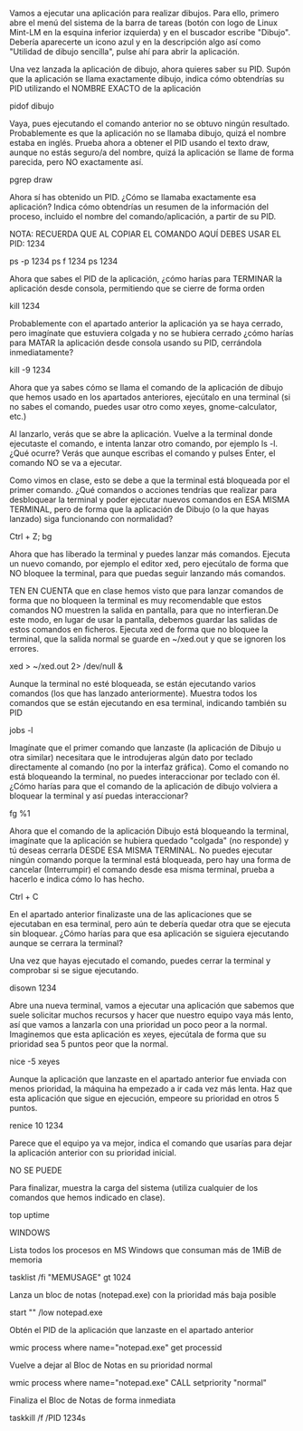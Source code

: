 Vamos a ejecutar una aplicación para realizar dibujos. Para ello, primero abre el menú del sistema de la barra de tareas (botón con logo de Linux Mint-LM en la esquina inferior izquierda) y en el buscador escribe "Dibujo". Debería aparecerte un icono azul y en la descripción algo así como "Utilidad de dibujo sencilla", pulse ahí para abrir la aplicación.

Una vez lanzada la aplicación de dibujo, ahora quieres saber su PID. Supón que la aplicación se llama exactamente dibujo, indica cómo obtendrías su PID utilizando el NOMBRE EXACTO de la aplicación 

pidof dibujo

Vaya, pues ejecutando el comando anterior no se obtuvo ningún resultado. Probablemente es que la aplicación no se llamaba dibujo, quizá el nombre estaba en inglés. Prueba ahora a obtener el PID usando el texto draw, aunque no estás seguro/a del nombre, quizá la aplicación se llame de forma parecida, pero NO exactamente así.  

pgrep draw

Ahora sí has obtenido un PID. ¿Cómo se llamaba exactamente esa aplicación? Indica cómo obtendrías un resumen de la información del proceso, incluido el nombre del comando/aplicación, a partir de su PID.

NOTA: RECUERDA QUE AL COPIAR EL COMANDO AQUÍ DEBES USAR EL PID: 1234

ps -p 1234
ps f 1234
ps 1234

Ahora que sabes el PID de la aplicación, ¿cómo harías para TERMINAR la aplicación desde consola, permitiendo que se cierre de forma orden

kill 1234

Probablemente con el apartado anterior la aplicación ya se haya cerrado, pero imagínate que estuviera colgada y no se hubiera cerrado ¿cómo harías para MATAR la aplicación desde consola usando su PID, cerrándola inmediatamente? 

kill -9 1234

Ahora que ya sabes cómo se llama el comando de la aplicación de dibujo que hemos usado en los apartados anteriores, ejecútalo en una terminal (si no sabes el comando, puedes usar otro como xeyes, gnome-calculator, etc.)

Al lanzarlo, verás que se abre la aplicación. Vuelve a la terminal donde ejecutaste el comando, e intenta lanzar otro comando, por ejemplo ls -l. ¿Qué ocurre? Verás que aunque escribas el comando y pulses Enter, el comando NO se va a ejecutar.

Como vimos en clase, esto se debe a que la terminal está bloqueada por el primer comando. ¿Qué comandos o acciones tendrías que realizar para desbloquear la terminal y poder ejecutar nuevos comandos en ESA MISMA TERMINAL, pero de forma que la aplicación de Dibujo (o la que hayas lanzado) siga funcionando con normalidad?

Ctrl + Z; bg

Ahora que has liberado la terminal y puedes lanzar más comandos. Ejecuta un nuevo comando, por ejemplo el editor xed, pero ejecútalo de forma que NO bloquee la terminal, para que puedas seguir lanzando más comandos.

TEN EN CUENTA que en clase hemos visto que para lanzar comandos de forma que no bloqueen la terminal es muy recomendable que estos comandos NO muestren la salida en pantalla, para que no interfieran.De este modo, en lugar de usar la pantalla, debemos guardar las salidas de estos comandos en ficheros. Ejecuta xed de forma que no bloquee la terminal, que la salida normal se guarde en ~/xed.out y que se ignoren los errores.

xed > ~/xed.out 2> /dev/null &

Aunque la terminal no esté bloqueada, se están ejecutando varios comandos (los que has lanzado anteriormente). Muestra todos los comandos que se están ejecutando en esa terminal, indicando también su PID

jobs -l

Imagínate que el primer comando que lanzaste (la aplicación de Dibujo u otra similar) necesitara que le introdujeras algún dato por teclado directamente al comando (no por la interfaz gráfica). Como el comando no está bloqueando la terminal, no puedes interaccionar por teclado con él. ¿Cómo harías para que el comando de la aplicación de dibujo volviera a bloquear la terminal y así puedas interaccionar?

fg %1

Ahora que el comando de la aplicación Dibujo está bloqueando la terminal, imagínate que la aplicación se hubiera quedado "colgada" (no responde) y tú deseas cerrarla DESDE ESA MISMA TERMINAL. No puedes ejecutar ningún comando porque la terminal está bloqueada, pero hay una forma de cancelar (Interrumpir) el comando desde esa misma terminal, prueba a hacerlo e indica cómo lo has hecho.

Ctrl + C

En el apartado anterior finalizaste una de las aplicaciones que se ejecutaban en esa terminal, pero aún te debería quedar otra que se ejecuta sin bloquear. ¿Cómo harías para que esa aplicación se siguiera ejecutando aunque se cerrara la terminal?

Una vez que hayas ejecutado el comando, puedes cerrar la terminal y comprobar si se sigue ejecutando.

disown 1234

Abre una nueva terminal, vamos a ejecutar una aplicación que sabemos que suele solicitar muchos recursos y hacer que nuestro equipo vaya más lento, así que vamos a lanzarla con una prioridad un poco peor a la normal. Imaginemos que esta aplicación es xeyes, ejecútala de forma que su prioridad sea 5 puntos peor que la normal.

nice -5 xeyes

Aunque la aplicación que lanzaste en el apartado anterior fue enviada con menos prioridad, la máquina ha empezado a ir cada vez más lenta. Haz que esta aplicación que sigue en ejecución, empeore su prioridad en otros 5 puntos.

renice 10 1234

Parece que el equipo ya va mejor, indica el comando que usarías para dejar la aplicación anterior con su prioridad inicial.

NO SE PUEDE

Para finalizar, muestra la carga del sistema (utiliza cualquier de los comandos que hemos indicado en clase).

top
uptime

WINDOWS

Lista todos los procesos en MS Windows que consuman más de 1MiB de memoria

tasklist /fi "MEMUSAGE" gt 1024

Lanza un bloc de notas (notepad.exe) con la prioridad más baja posible

start "" /low notepad.exe

Obtén el PID de la aplicación que lanzaste en el apartado anterior

wmic process where name="notepad.exe" get processid

Vuelve a dejar al Bloc de Notas en su prioridad normal

wmic process where name="notepad.exe" CALL setpriority "normal"

Finaliza el Bloc de Notas de forma inmediata

taskkill /f /PID 1234s